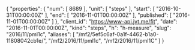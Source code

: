 {
  "properties": {
    "num": [
      8689
    ],
    "unit": [
      "steps"
    ],
    "start": [
      "2016-10-31T00:00:00Z"
    ],
    "end": [
      "2016-11-01T00:00:00Z"
    ],
    "published": [
      "2016-11-01T00:00:00Z"
    ]
  },
  "client_id": "https://www-api.jvt.me/fit",
  "date": "2016-11-01T00:00:00Z",
  "kind": "steps",
  "h": "h-measure",
  "slug": "2016/11/pml1c",
  "aliases": [
    "/mf2/5ef5c6af-0a1f-4462-b1a0-11808042cb1e/",
    "/mf2/2016/11/pml1c",
    "/mf2/2016/11/pml1C"
  ]
}

